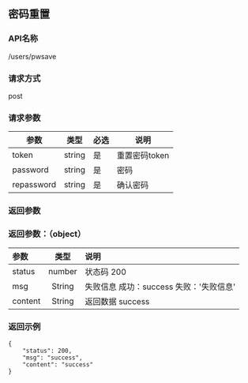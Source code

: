 ## 密码重置
### API名称
/users/pwsave
### 请求方式
post
### 请求参数
| 参数 | 类型 | 必选 | 说明 |
|---|---|---|--- |
| token | string | 是 | 重置密码token |
| password | string | 是 | 密码 |
| repassword | string | 是 | 确认密码 | 
### 返回参数
###  返回参数：（object）
|参数 |  类型 | 说明|
| :--- |:---:| :---|
| status | number | 状态码  200 |
| msg | String | 失败信息 成功：success 失败：'失败信息'|
| content | String | 返回数据 success |
### 返回示例
```
{
    "status": 200,
    "msg": "success",
    "content": "success"
}
```